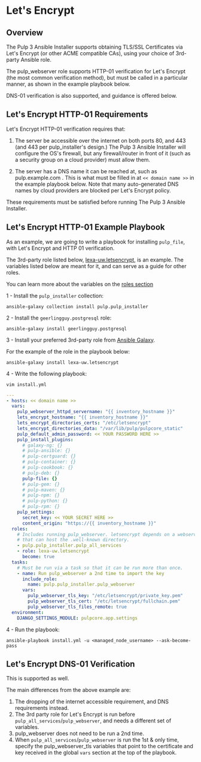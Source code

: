 Let's Encrypt
=============

Overview
--------

The Pulp 3 Ansible Installer supports obtaining TLS/SSL Certificates via Let's Encrypt (or other
ACME compatible CAs), using your choice of 3rd-party Ansible role.

The pulp_webserver role supports HTTP-01 verification for Let's Encrypt (the most common
verification method), but must be called in a particular manner, as shown in the example playbook
below.

DNS-01 verification is also supported, and guidance is offered below.

Let's Encrypt HTTP-01 Requirements
----------------------------------

Let's Encrypt HTTP-01 verification requires that:

1. The server be accessible over the internet on both ports 80, and 443
  (and 443 per pulp_installer's design.) The Pulp 3 Ansible Installer will configure the OS's firewall, but any
  firewall/router in front of it (such as a security group on a cloud provider) must allow them.

2. The server has a DNS name it can be reached at, such as pulp.example.com . This is what must be
   filled in at `<< domain name >>` in the example playbook below.  Note that many
   auto-generated DNS names by cloud providers are blocked per Let's Encrypt policy.

These requirements must be satisfied before running The Pulp 3 Ansible Installer.

Let's Encrypt HTTP-01 Example Playbook
--------------------------------------
As an example, we are going to write a playbook for installing `pulp_file`, with Let's Encrypt and
HTTP 01 verification.

The 3rd-party role listed below,
[lexa-uw.letsencrypt](https://galaxy.ansible.com/lexa-uw/letsencrypt), is an example. The variables listed below are meant for it, and can serve as a guide for other roles.

You can learn more about the variables on the [roles section](https://pulp-installer.readthedocs.io/en/latest/roles/pulp/#role-variables)

1 -  Install the `pulp_installer` collection:
```
ansible-galaxy collection install pulp.pulp_installer
```

2 -  Install the `geerlingguy.postgresql` role:
```
ansible-galaxy install geerlingguy.postgresql
```

3 - Install your preferred 3rd-party role from [Ansible
Galaxy](https://galaxy.ansible.com/search?deprecated=false&keywords=acme&order_by=-relevance&page=1).

For the example of the role in the playbook below:
```
ansible-galaxy install lexa-uw.letsencrypt
```

4 - Write the following playbook:
```
vim install.yml
```

```yaml
---
- hosts: << domain name >>
  vars:
    pulp_webserver_httpd_servername: "{{ inventory_hostname }}"
    lets_encrypt_hostname: "{{ inventory_hostname }}"
    lets_encrypt_directories_certs: "/etc/letsencrypt"
    lets_encrypt_directories_data: "/var/lib/pulp/pulpcore_static"
    pulp_default_admin_password: << YOUR PASSWORD HERE >>
    pulp_install_plugins:
      # galaxy-ng: {}
      # pulp-ansible: {}
      # pulp-certguard: {}
      # pulp-container: {}
      # pulp-cookbook: {}
      # pulp-deb: {}
      pulp-file: {}
      # pulp-gem: {}
      # pulp-maven: {}
      # pulp-npm: {}
      # pulp-python: {}
      # pulp-rpm: {}
    pulp_settings:
      secret_key: << YOUR SECRET HERE >>
      content_origin: "https://{{ inventory_hostname }}"
  roles:
    # Includes running pulp_webserver. letsencrypt depends on a webserver
    # that can host the .well-known directory.
    - pulp.pulp_installer.pulp_all_services
    - role: lexa-uw.letsencrypt
      become: true
  tasks:
    # Must be run via a task so that it can be run more than once.
    - name: Run pulp_webserver a 2nd time to import the key
      include_role:
        name: pulp.pulp_installer.pulp_webserver
      vars:
        pulp_webserver_tls_key: "/etc/letsencrypt/private_key.pem"
        pulp_webserver_tls_cert: "/etc/letsencrypt/fullchain.pem"
        pulp_webserver_tls_files_remote: true
  environment:
    DJANGO_SETTINGS_MODULE: pulpcore.app.settings
```
4 - Run the playbook:

```
ansible-playbook install.yml -u <managed_node_username> --ask-become-pass
```
<script id="asciicast-335829" src="https://asciinema.org/a/335829.js" async data-autoplay="true" data-speed="2"></script>

Let's Encrypt DNS-01 Verification
---------------------------------
This is supported as well.

The main differences from the above example are:
1. The dropping of the internet accessible requirement, and DNS requirements instead.
2. The 3rd party role for Let's Encrypt is run before `pulp_all_services`/`pulp_webserver`, and
needs a different set of variables.
3. pulp_webserver does not need to be run a 2nd time.
4. When `pulp_all_services`/`pulp_webserver` is run the 1st & only time, specify the
  pulp_webserver_tls variables that point to the certificate and key received in the global `vars`
  section at the top of the playbook.
